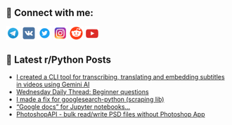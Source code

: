 ## 🔎 Connect with me:
[<img src="https://github.com/bullbesh/bullbesh/blob/main/images/Telegram.png" width="32" height="32" />](https://t.me/bullbesh)
[<img src="https://github.com/bullbesh/bullbesh/blob/main/images/VK.png" width="32" height="32" />](https://vk.com/bullbesh)
[<img src="https://github.com/bullbesh/bullbesh/blob/main/images/Twitter.png" width="32" height="32" />](https://twitter.com/bullbesh1)
[<img src="https://github.com/bullbesh/bullbesh/blob/main/images/Instagram.png" width="32" height="32" />](https://www.instagram.com/bullbesh)
[<img src="https://github.com/bullbesh/bullbesh/blob/main/images/Reddit.png" width="32" height="32" />](https://www.reddit.com/user/bullbesh)
[<img src="https://github.com/bullbesh/bullbesh/blob/main/images/YouTube.png" width="32" height="32" />](https://www.youtube.com/channel/UCtfjRs6uzgq5mfm8S06WTcg)

## 📕 Latest r/Python Posts
<!-- BLOG-POST-LIST:START -->
- [I created a CLI tool for transcribing, translating and embedding subtitles in videos using Gemini AI](https://www.reddit.com/r/Python/comments/1i73v8d/i_created_a_cli_tool_for_transcribing_translating/)
- [Wednesday Daily Thread: Beginner questions](https://www.reddit.com/r/Python/comments/1i6xdhu/wednesday_daily_thread_beginner_questions/)
- [I made a fix for googlesearch-python &lpar;scraping lib&rpar;](https://www.reddit.com/r/Python/comments/1i6v8lp/i_made_a_fix_for_googlesearchpython_scraping_lib/)
- [“Google docs” for Jupyter notebooks…](https://www.reddit.com/r/Python/comments/1i6tj4d/google_docs_for_jupyter_notebooks/)
- [PhotoshopAPI - bulk read/write PSD files without Photoshop App](https://www.reddit.com/r/Python/comments/1i6t9l7/photoshopapi_bulk_readwrite_psd_files_without/)
<!-- BLOG-POST-LIST:END -->
